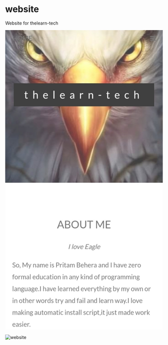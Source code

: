 # website
Website for thelearn-tech


![](https://raw.githubusercontent.com/thelearn-tech/website/main/IMG_20210110_113845.jpg)

![website](https://thelearn-tech.github.io/website)
